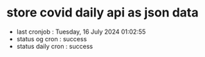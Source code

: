 # store covid daily api as json data

- last cronjob : Tuesday, 16 July 2024 01:02:55
- status og cron : success
- status daily cron : success
      
      